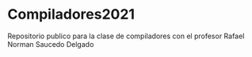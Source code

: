 # Compiladores2021
Repositorio publico para la clase de compiladores con el profesor  Rafael Norman Saucedo Delgado 
